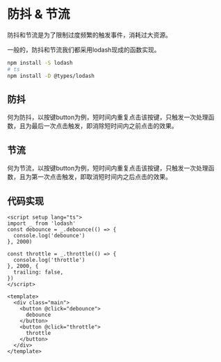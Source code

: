 # 防抖 & 节流
防抖和节流是为了限制过度频繁的触发事件，消耗过大资源。

一般的，防抖和节流我们都采用lodash现成的函数实现。

```bash
npm install -S lodash
# ts
npm install -D @types/lodash
```


## 防抖
何为防抖，以按键button为例，短时间内重复点击该按键，只触发一次处理函数，且为最后一次点击触发，即消除短时间内之前点击的效果。

## 节流
何为节流，以按键button为例，短时间内重复点击该按键，只触发一次处理函数，且为第一次点击触发，即取消短时间内之后点击的效果。

## 代码实现
```vue
<script setup lang="ts">
import _ from 'lodash'
const debounce = _.debounce(() => {
  console.log('debounce')
}, 2000)

const throttle = _.throttle(() => {
  console.log('throttle')
}, 2000, {
  trailing: false,
})
</script>

<template>
  <div class="main">
    <button @click="debounce">
      debounce
    </button>
    <button @click="throttle">
      throttle
    </button>
  </div>
</template>
```
